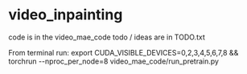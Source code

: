 # video_inpainting

code is in the video_mae_code
todo / ideas are in TODO.txt

From terminal run:
export CUDA_VISIBLE_DEVICES=0,2,3,4,5,6,7,8 && torchrun --nproc_per_node=8 video_mae_code/run_pretrain.py
